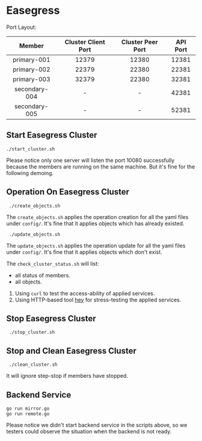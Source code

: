 # Easegress

Port Layout:

|    Member     | Cluster Client Port | Cluster Peer Port | API Port |
|:-------------:|:-------------------:|:-----------------:|:--------:|
|  primary-001  |        12379        |       12380       |  12381   |
|  primary-002  |        22379        |       22380       |  22381   |
|  primary-003  |        32379        |       22380       |  32381   |
| secondary-004 |          -          |         -         |  42381   |
| secondary-005 |          -          |         -         |  52381   |

## Start Easegress Cluster

```shell
./start_cluster.sh
```

Please notice only one server will listen the port 10080 successfully
because the members are running on the same machine.
But it's fine for the following demoing.

## Operation On Easegress Cluster

```shell
 ./create_objects.sh
```

The `create_objects.sh` applies the operation creation for all the yaml files under `config/`.
It's fine that it applies objects which has already existed.

```shell
 ./update_objects.sh
```

The `update_objects.sh` applies the operation update for all the yaml files under `config/`.
It's fine that it applies objects which don't exist.

The `check_cluster_status.sh` will list:

- all status of members.
- all objects.

1. Using `curl` to test the access-ability of applied services.
2. Using HTTP-based tool [hey](https://github.com/rakyll/hey) for stress-testing the applied services.


## Stop Easegress Cluster

```shell
 ./stop_cluster.sh
```

## Stop and Clean Easegress Cluster

```shell
 ./clean_cluster.sh
```

It will ignore step-stop if members have stopped.

## Backend Service

```shell
go run mirror.go
go run remote.go
```

Please notice we didn't start backend service in the scripts above,
so we testers could observe the situation when the backend is not ready.
